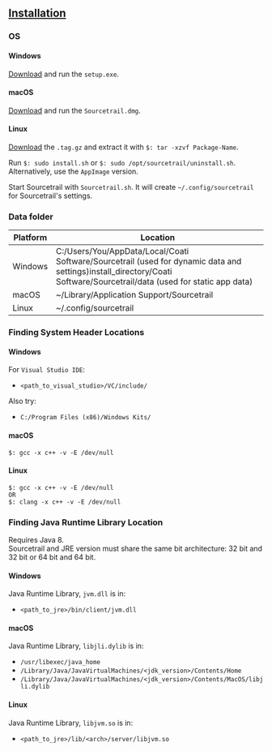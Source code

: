 ## [Installation](https://www.sourcetrail.com/documentation/#Installation)

### OS

#### Windows

[Download](https://github.com/CoatiSoftware/Sourcetrail/releases) and run the `setup.exe`.

#### macOS

[Download](https://github.com/CoatiSoftware/Sourcetrail/releases) and run the `Sourcetrail.dmg`.

#### Linux

[Download](https://github.com/CoatiSoftware/Sourcetrail/releases) the `.tag.gz` and extract it with `$: tar -xzvf Package-Name`.  

Run `$: sudo install.sh` or `$: sudo /opt/sourcetrail/uninstall.sh`.  
Alternatively, use the `AppImage` version.  

Start Sourcetrail with `Sourcetrail.sh`. It will create `~/.config/sourcetrail` for Sourcetrail's settings.  

### Data folder

| Platform | Location                                                                                                                                                                    |
|----------|-----------------------------------------------------------------------------------------------------------------------------------------------------------------------------|
| Windows  | C:/Users/You/AppData/Local/Coati Software/Sourcetrail \(used for dynamic data and settings\)install\_directory/Coati Software/Sourcetrail/data \(used for static app data\) |
| macOS    | ~/Library/Application Support/Sourcetrail                                                                                                                                   |
| Linux    | ~/\.config/sourcetrail                                                                                                                                                      |

### Finding System Header Locations

#### Windows

For `Visual Studio IDE`:
* `<path_to_visual_studio>/VC/include/`

Also try:
* `C:/Program Files (x86)/Windows Kits/`

#### macOS

```
$: gcc -x c++ -v -E /dev/null
```

#### Linux

```
$: gcc -x c++ -v -E /dev/null
OR
$: clang -x c++ -v -E /dev/null
```

### Finding Java Runtime Library Location

Requires Java 8.  
Sourcetrail and JRE version must share the same bit architecture: 32 bit and 32 bit or 64 bit and 64 bit.  

#### Windows

Java Runtime Library, `jvm.dll` is in:
* `<path_to_jre>/bin/client/jvm.dll`

#### macOS

Java Runtime Library, `libjli.dylib` is in:
* `/usr/libexec/java_home`
* `/Library/Java/JavaVirtualMachines/<jdk_version>/Contents/Home`
* `/Library/Java/JavaVirtualMachines/<jdk_version>/Contents/MacOS/libjli.dylib`

#### Linux

Java Runtime Library, `libjvm.so` is in:
* `<path_to_jre>/lib/<arch>/server/libjvm.so`
